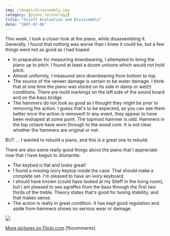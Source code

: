 ```yaml
---
img: /images/disassembly.jpg
category: [piano_technology]
title: "Stieff Evaluation and Disassembly"
date: "2007-07-06"
---
```


This week, I took a closer look at the piano, while disassembling it. Generally, I found that nothing was worse than I knew it could be, but a few things were not as good as I had hoped:

- In preparation for measuring downbearing, I attempted to bring the piano up to pitch. I found at least a dozen unisons which would not hold pitch.
- Almost uniformly, I measured zero downbearing from bottom to top.
- The source of the veneer damage is certain to be water damage. I think that at one time the piano was stored on its side in damp or wet(!) conditions. There are mold markings on the left side of the sound board and on the bass bridge.
- The hammers do not look as good as I thought they might be prior to removing the action. I guess that's to be expected, as you can see them better once the action is removed! In any event, they appear to have been reshaped at some point. The topmost hammer is odd. Hammers in the top octave have worn through to the wood core. It is not clear whether the hammers are original or not.

BUT ... I wanted to rebuild a piano, and this is a great one to rebuild.

There are also some really good things about the piano that I appreciate now that I have begun to dismantle.

- The keybed is flat and looks great!
- I found a missing ivory keytop inside the case. That should make a complete set. I'm pleased to have an _ivory_ keyboard
- I should have known (could have looked at my Stieff in the living room), but I am pleased to see agraffes from the bass through the first two thirds of the treble. Theory states that's good for tuning stability, and that makes sense.
- The action is really in great condition. It has kept good regulation and aside from hammers shows no serious wear or damage.

[![](/images/disassembly.jpg)](http://www.flickr.com/photos/duanemcguire/sets/72157600653743304/show/ "More pictures on flickr.com")

[](http://www.flickr.com/photos/duanemcguire/sets/72157600653743304/show/ "More pictures on flickr.com")[More pictures on Flickr.com](http://www.flickr.com/photos/duanemcguire/sets/72157600653743304/show/ "More pictures on flickr.com") \[fbcomments\]
